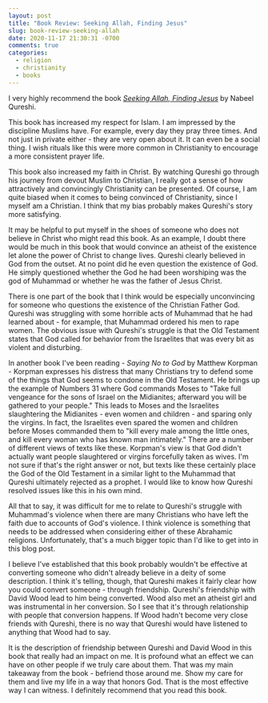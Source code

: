 ```yaml
---
layout: post
title: "Book Review: Seeking Allah, Finding Jesus"
slug: book-review-seeking-allah
date: 2020-11-17 21:30:31 -0700
comments: true
categories:
  - religion
  - christianity
  - books
---
```


I very highly recommend the book [_Seeking Allah, Finding Jesus_](https://www.goodreads.com/book/show/18289396-seeking-allah-finding-jesus) by Nabeel Qureshi.

This book has increased my respect for Islam. I am impressed by the discipline Muslims have. For example, every day they pray three times. And not just in private either - they are very open about it. It can even be a social thing. I wish rituals like this were more common in Christianity to encourage a more consistent prayer life.

This book also increased my faith in Christ. By watching Qureshi go through his journey from devout Muslim to Christian, I really got a sense of how attractively and convincingly Christianity can be presented. Of course, I am quite biased when it comes to being convinced of Christianity, since I myself am a Christian. I think that my bias probably makes Qureshi's story more satisfying.

It may be helpful to put myself in the shoes of someone who does not believe in Christ who might read this book. As an example, I doubt there would be much in this book that would convince an atheist of the existence let alone the power of Christ to change lives. Qureshi clearly believed in God from the outset. At no point did he even question the existence of God. He simply questioned whether the God he had been worshiping was the god of Muhammad or whether he was the father of Jesus Christ.

There is one part of the book that I think would be especially unconvincing for someone who questions the existence of the Christian Father God. Qureshi was struggling with some horrible acts of Muhammad that he had learned about - for example, that Muhammad ordered his men to rape women. The obvious issue with Qureshi's struggle is that the Old Testament states that God called for behavior from the Israelites that was every bit as violent and disturbing.

In another book I've been reading - _Saying No to God_ by Matthew Korpman - Korpman expresses his distress that many Christians try to defend some of the things that God seems to condone in the Old Testament. He brings up the example of Numbers 31 where God commands Moses to "Take full vengeance for the sons of Israel on the Midianites; afterward you will be gathered to your people." This leads to Moses and the Israelites slaughtering the Midianites - even women and children - and sparing only the virgins. In fact, the Israelites even spared the women and children before Moses commanded them to "kill every male among the little ones, and kill every woman who has known man intimately." There are a number of different views of texts like these. Korpman's view is that God didn't actually want people slaughtered or virgins forcefully taken as wives. I'm not sure if that's the right answer or not, but texts like these certainly place the God of the Old Testament in a similar light to the Muhammad that Qureshi ultimately rejected as a prophet. I would like to know how Qureshi resolved issues like this in his own mind.

All that to say, it was difficult for me to relate to Qureshi's struggle with Muhammad's violence when there are many Christians who have left the faith due to accounts of God's violence. I think violence is something that needs to be addressed when considering either of these Abrahamic religions. Unfortunately, that's a much bigger topic than I'd like to get into in this blog post.

I believe I've established that this book probably wouldn't be effective at converting someone who didn't already believe in a deity of some description. I think it's telling, though, that Qureshi makes it fairly clear how you could convert someone - through friendship. Qureshi's friendship with David Wood lead to him being converted. Wood also met an atheist girl and was instrumental in her conversion. So I see that it's through relationship with people that conversion happens. If Wood hadn't become very close friends with Qureshi, there is no way that Qureshi would have listened to anything that Wood had to say.

It is the description of friendship between Qureshi and David Wood in this book that really had an impact on me. It is profound what an effect we can have on other people if we truly care about them. That was my main takeaway from the book - befriend those around me. Show my care for them and live my life in a way that honors God. That is the most effective way I can witness. I definitely recommend that you read this book.
